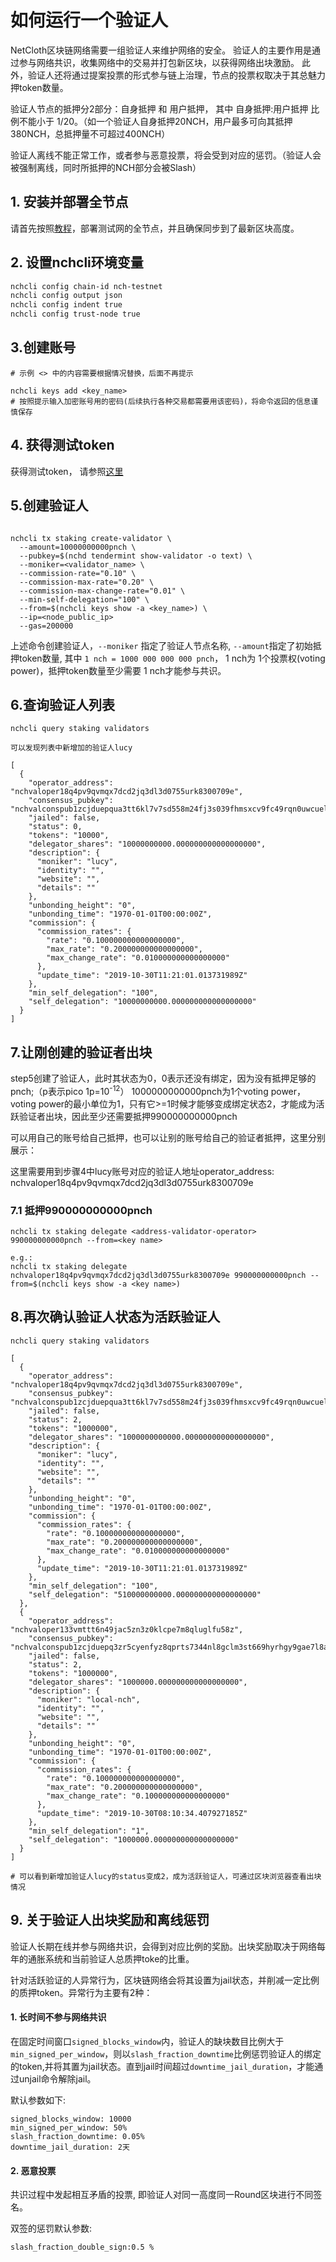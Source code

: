 # 如何运行一个验证人

NetCloth区块链网络需要一组验证人来维护网络的安全。 验证人的主要作用是通过参与网络共识，收集网络中的交易并打包新区块，以获得网络出块激励。
此外，验证人还将通过提案投票的形式参与链上治理，节点的投票权取决于其总魅力押token数量。

验证人节点的抵押分2部分：自身抵押 和 用户抵押， 其中 自身抵押:用户抵押 比例不能小于 1/20。（如一个验证人自身抵押20NCH，用户最多可向其抵押380NCH，总抵押量不可超过400NCH）

验证人离线不能正常工作，或者参与恶意投票，将会受到对应的惩罚。（验证人会被强制离线，同时所抵押的NCH部分会被Slash）

## 1. 安装并部署全节点

请首先按照[教程](./how-to-join-testnet.md)，部署测试网的全节点，并且确保同步到了最新区块高度。

## 2. 设置nchcli环境变量

``` bash
nchcli config chain-id nch-testnet
nchcli config output json
nchcli config indent true
nchcli config trust-node true
```

## 3.创建账号

```shell
# 示例 <> 中的内容需要根据情况替换，后面不再提示

nchcli keys add <key_name>
# 按照提示输入加密账号用的密码(后续执行各种交易都需要用该密码)，将命令返回的信息谨慎保存
```

## 4. 获得测试token

获得测试token， 请参照[这里](./testcoin.md)

## 5.创建验证人

```shell

nchcli tx staking create-validator \
  --amount=10000000000pnch \
  --pubkey=$(nchd tendermint show-validator -o text) \
  --moniker=<validator_name> \
  --commission-rate="0.10" \
  --commission-max-rate="0.20" \
  --commission-max-change-rate="0.01" \
  --min-self-delegation="100" \
  --from=$(nchcli keys show -a <key_name>) \
  --ip=<node_public_ip>
  --gas=200000
```

上述命令创建验证人，```--moniker``` 指定了验证人节点名称, ```--amount```指定了初始抵押token数量, 其中 ```1 nch = 1000 000 000 000 pnch```， 1 nch为 1个投票权(voting power)，抵押token数量至少需要 1 nch才能参与共识。

## 6.查询验证人列表

```shell
nchcli query staking validators

可以发现列表中新增加的验证人lucy

[
  {
    "operator_address": "nchvaloper18q4pv9qvmqx7dcd2jq3dl3d0755urk8300709e",
    "consensus_pubkey": "nchvalconspub1zcjduepqua3tt6kl7v7sd558m24fj3s039fhmsxcv9fc49rqn0uwcuelvrmsdp3hwt",
    "jailed": false,
    "status": 0,
    "tokens": "10000",
    "delegator_shares": "10000000000.000000000000000000",
    "description": {
      "moniker": "lucy",
      "identity": "",
      "website": "",
      "details": ""
    },
    "unbonding_height": "0",
    "unbonding_time": "1970-01-01T00:00:00Z",
    "commission": {
      "commission_rates": {
        "rate": "0.100000000000000000",
        "max_rate": "0.200000000000000000",
        "max_change_rate": "0.010000000000000000"
      },
      "update_time": "2019-10-30T11:21:01.013731989Z"
    },
    "min_self_delegation": "100",
    "self_delegation": "10000000000.000000000000000000"
  }
]

```

## 7.让刚创建的验证者出块

step5创建了验证人，此时其状态为0，0表示还没有绑定，因为没有抵押足够的pnch;（p表示pico 1p=10<sup>-12</sup>）
1000000000000pnch为1个voting power，voting power的最小单位为1，只有它>=1时候才能够变成绑定状态2，才能成为活跃验证者出块，因此至少还需要抵押990000000000pnch

可以用自己的账号给自己抵押，也可以让别的账号给自己的验证者抵押，这里分别展示：

这里需要用到步骤4中lucy账号对应的验证人地址operator_address: nchvaloper18q4pv9qvmqx7dcd2jq3dl3d0755urk8300709e

### 7.1 抵押990000000000pnch

```shell
nchcli tx staking delegate <address-validator-operator> 990000000000pnch --from=<key name>

e.g.:
nchcli tx staking delegate nchvaloper18q4pv9qvmqx7dcd2jq3dl3d0755urk8300709e 990000000000pnch --from=$(nchcli keys show -a <key name>)

```

## 8.再次确认验证人状态为活跃验证人

```shell
nchcli query staking validators

[
  {
    "operator_address": "nchvaloper18q4pv9qvmqx7dcd2jq3dl3d0755urk8300709e",
    "consensus_pubkey": "nchvalconspub1zcjduepqua3tt6kl7v7sd558m24fj3s039fhmsxcv9fc49rqn0uwcuelvrmsdp3hwt",
    "jailed": false,
    "status": 2,
    "tokens": "1000000",
    "delegator_shares": "1000000000000.000000000000000000",
    "description": {
      "moniker": "lucy",
      "identity": "",
      "website": "",
      "details": ""
    },
    "unbonding_height": "0",
    "unbonding_time": "1970-01-01T00:00:00Z",
    "commission": {
      "commission_rates": {
        "rate": "0.100000000000000000",
        "max_rate": "0.200000000000000000",
        "max_change_rate": "0.010000000000000000"
      },
      "update_time": "2019-10-30T11:21:01.013731989Z"
    },
    "min_self_delegation": "100",
    "self_delegation": "510000000000.000000000000000000"
  },
  {
    "operator_address": "nchvaloper133vmttt6n49jac5zn3z0klcpe7m8qluglfu58z",
    "consensus_pubkey": "nchvalconspub1zcjduepq3zr5cyenfyz8qprts7344nl8gclm3st669hyrhgy9gae7l8ajuus5uttte",
    "jailed": false,
    "status": 2,
    "tokens": "1000000",
    "delegator_shares": "1000000.000000000000000000",
    "description": {
      "moniker": "local-nch",
      "identity": "",
      "website": "",
      "details": ""
    },
    "unbonding_height": "0",
    "unbonding_time": "1970-01-01T00:00:00Z",
    "commission": {
      "commission_rates": {
        "rate": "0.100000000000000000",
        "max_rate": "0.200000000000000000",
        "max_change_rate": "0.100000000000000000"
      },
      "update_time": "2019-10-30T08:10:34.407927185Z"
    },
    "min_self_delegation": "1",
    "self_delegation": "1000000.000000000000000000"
  }
]

# 可以看到新增加验证人lucy的status变成2，成为活跃验证人，可通过区块浏览器查看出块情况
```

## 9. 关于验证人出块奖励和离线惩罚

验证人长期在线并参与网络共识，会得到对应比例的奖励。出块奖励取决于网络每年的通胀系统和当前验证人总质押toke的比重。


针对活跃验证的人异常行为，区块链网络会将其设置为jail状态，并削减一定比例的质押token。异常行为主要有2种：

#### 1. 长时间不参与网络共识

在固定时间窗口```signed_blocks_window```内，验证人的缺块数目比例大于```min_signed_per_window```，则以```slash_fraction_downtime```比例惩罚验证人的绑定的token,并将其置为jail状态。直到jail时间超过```downtime_jail_duration```，才能通过unjail命令解除jail。

默认参数如下:

```
signed_blocks_window: 10000
min_signed_per_window: 50%
slash_fraction_downtime: 0.05%
downtime_jail_duration: 2天
```

#### 2. 恶意投票

共识过程中发起相互矛盾的投票, 即验证人对同一高度同一Round区块进行不同签名。

双签的惩罚默认参数:
```
slash_fraction_double_sign:0.5 %
```